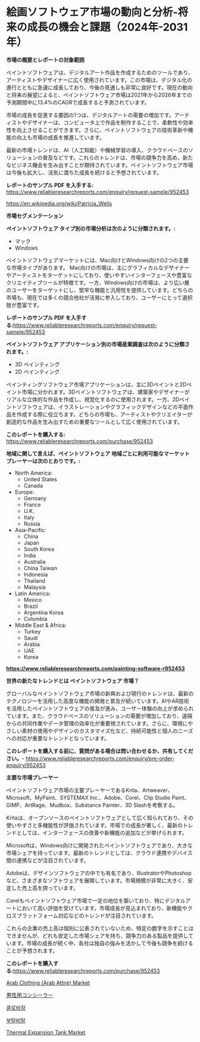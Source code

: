 <p><h1>絵画ソフトウェア市場の動向と分析-将来の成長の機会と課題（2024年-2031年）</h1></p><p><strong>市場の概要とレポートの対象範囲</strong></p>
<p><p>ペイントソフトウェアは、デジタルアート作品を作成するためのツールであり、アーティストやデザイナーに広く使用されています。この市場は、デジタル化の進行とともに急速に成長しており、今後の見通しも非常に良好です。現在の動向と将来の展望によると、ペイントソフトウェア市場は2021年から2026年までの予測期間中に13.4%のCAGRで成長すると予測されています。</p><p>市場の成長を促進する要因の1つは、デジタルアートの需要の増加です。アーティストやデザイナーは、コンピュータ上で作品を制作することで、柔軟性や効率性を向上させることができます。さらに、ペイントソフトウェアの技術革新や機能の向上も市場の成長を推進しています。</p><p>最新の市場トレンドは、AI（人工知能）や機械学習の導入、クラウドベースのソリューションの普及などです。これらのトレンドは、市場の競争力を高め、新たなビジネス機会を生み出すことが期待されています。ペイントソフトウェア市場は今後も拡大し、活気に満ちた成長を続けると予想されています。</p></p>
<p><strong>レポートのサンプル PDF を入手する:</strong> <a href="https://www.reliableresearchreports.com/enquiry/request-sample/952453">https://www.reliableresearchreports.com/enquiry/request-sample/952453</a></p>
<p><a href="https://en.wikipedia.org/wiki/Patricia_Wells">https://en.wikipedia.org/wiki/Patricia_Wells</a></p>
<p><strong>市場セグメンテーション</strong></p>
<p><strong>ペイントソフトウェア タイプ別の市場分析は次のように分類されます。:</strong></p>
<p><ul><li>マック</li><li>Windows</li></ul></p>
<p><p>ペイントソフトウェアマーケットには、Mac向けとWindows向けの2つの主要な市場タイプがあります。 Mac向けの市場は、主にグラフィカルなデザイナーやアーティストをターゲットにしており、使いやすいインターフェースや豊富なクリエイティブツールが特徴です。一方、Windows向けの市場は、より広い層のユーザーをターゲットにし、堅牢な機能と汎用性を提供しています。どちらの市場も、現在では多くの競合他社が活発に参入しており、ユーザーにとって選択肢が豊富です。</p></p>
<p><strong>レポートのサンプル PDF を入手する:</strong><a href="https://www.reliableresearchreports.com/enquiry/request-sample/952453">https://www.reliableresearchreports.com/enquiry/request-sample/952453</a></p>
<p><strong> ペイントソフトウェア アプリケーション別の市場産業調査は次のように分類されます。:</strong></p>
<p><ul><li>3D ペインティング</li><li>2D ペインティング</li></ul></p>
<p><p>ペインティングソフトウェア市場アプリケーションは、主に3Dペイントと2Dペイント市場に分かれます。3Dペイントソフトウェアは、建築家やデザイナーがリアルな立体的な作品を作成し、視覚化するのに使用されます。一方、2Dペイントソフトウェアは、イラストレーションやグラフィックデザインなどの平面作品を作成する際に役立ちます。どちらの市場も、アーティストやクリエイターが創造的な作品を生み出すための重要なツールとして広く使用されています。</p></p>
<p><strong>このレポートを購入する:</strong> <a href="https://www.reliableresearchreports.com/purchase/952453">https://www.reliableresearchreports.com/purchase/952453</a></p>
<p><strong>地域に関して言えば、ペイントソフトウェア 地域ごとに利用可能なマーケットプレーヤーは次のとおりです。:</strong></p>
<p><ul>
    <li>
        North America:
        <ul>
            <li>United States</li>
            <li>Canada</li>
        </ul>
    </li>
    <li>
        Europe:
        <ul>
            <li>Germany</li>
            <li>France</li>
            <li>U.K.</li>
            <li>Italy</li>
            <li>Russia</li>
        </ul>
    </li>
    <li>
        Asia-Pacific:
        <ul>
            <li>China</li>
            <li>Japan</li>
            <li>South Korea</li>
            <li>India</li>
            <li>Australia</li>
            <li>China Taiwan</li>
            <li>Indonesia</li>
            <li>Thailand</li>
            <li>Malaysia</li>
        </ul>
    </li>
    <li>
        Latin America:
        <ul>
            <li>Mexico</li>
            <li>Brazil</li>
            <li>Argentina Korea</li>
            <li>Colombia</li>
        </ul>
    </li>
    <li>
        Middle East & Africa:
        <ul>
            <li>Turkey</li>
            <li>Saudi</li>
            <li>Arabia</li>
            <li>UAE</li>
            <li>Korea</li>
        </ul>
    </li>
    </ul></p>
<p><strong><a href="https://www.reliableresearchreports.com/painting-software-r952453">https://www.reliableresearchreports.com/painting-software-r952453</a></strong></p>
<p><strong>世界の新たなトレンドとは ペイントソフトウェア 市場？</strong></p>
<p><p>グローバルなペイントソフトウェア市場の新興および現行のトレンドは、最新のテクノロジーを活用した高度な機能の開発と普及が続いています。AIやAR技術を活用したペイントソフトウェアの普及が進み、ユーザー体験の向上が求められています。また、クラウドベースのソリューションの需要が増加しており、遠隔からの共同作業やデータ管理の効率化が重要視されています。さらに、環境にやさしい素材の使用やデザインのカスタマイズ化など、持続可能性と個人のニーズへの対応が重要なトレンドとなっています。</p></p>
<p><strong>このレポートを購入する前に、質問がある場合は問い合わせるか、共有してください。</strong>- <a href="https://www.reliableresearchreports.com/enquiry/pre-order-enquiry/952453">https://www.reliableresearchreports.com/enquiry/pre-order-enquiry/952453</a></p>
<p><strong>主要な市場プレーヤー</strong></p>
<p><p>ペイントソフトウェア市場の主要プレーヤーであるKrita、Artweaver、Microsoft、MyPaint、SYSTEMAX Inc.、Adobe、Corel、Clip Studio Paint、GIMP、ArtRage、Mudbox、Substance Painter、3D Slashを考察する。</p><p>Kritaは、オープンソースのペイントソフトウェアとして広く知られており、その使いやすさと多機能性が評価されています。市場での成長が著しく、最新のトレンドとしては、インターフェースの改善や新機能の追加などが挙げられます。</p><p>Microsoftは、Windows向けに開発されたペイントソフトウェアであり、大きな市場シェアを持っています。最新のトレンドとしては、クラウド連携やデバイス間の連携などが注目されています。</p><p>Adobeは、デザインソフトウェアの中でも有名であり、IllustratorやPhotoshopなど、さまざまなソフトウェアを展開しています。市場規模が非常に大きく、安定した売上高を誇っています。</p><p>Corelもペイントソフトウェア市場で一定の地位を築いており、特にデジタルアートにおいて高い評価を受けています。市場成長が見込まれており、新機能やクロスプラットフォーム対応などのトレンドが注目されています。</p><p>これらの企業の売上高は個別に公表されていないため、特定の数字を示すことはできませんが、どれも安定した市場シェアを持ち、競争力のある製品を提供しています。市場の成長が続く中、各社は独自の強みを活かして今後も競争を続けることが予想されます。</p></p>
<p><strong>このレポートを購入する:</strong><a href="https://www.reliableresearchreports.com/purchase/952453">https://www.reliableresearchreports.com/purchase/952453</a></p>
<p><p><a href="https://medium.com/@luke.bailey5468/global-arab-clothing-arab-attire-market-size-share-analysis-by-product-type-by-application-cc69e5838d28">Arab Clothing (Arab Attire) Market</a></p><p><a href="https://github.com/TerrellConn/Market-Research-Report-List-2/blob/main/448936845642.md">男性用コンシーラー</a></p><p><a href="https://github.com/shampaakter36/Market-Research-Report-List-2/blob/main/570744357902.md">클로바잠</a></p><p><a href="https://github.com/Nicolasrown5/Market-Research-Report-List-2/blob/main/979304957901.md">부탈비탈</a></p><p><a href="https://issuu.com/reportprime-2/docs/thermal-expansion-tank-market-size-2030.pptx">Thermal Expansion Tank Market</a></p></p>
